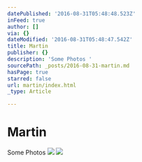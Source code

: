 ```yaml
---
datePublished: '2016-08-31T05:48:48.523Z'
inFeed: true
author: []
via: {}
dateModified: '2016-08-31T05:48:47.542Z'
title: Martin
publisher: {}
description: 'Some Photos '
sourcePath: _posts/2016-08-31-martin.md
hasPage: true
starred: false
url: martin/index.html
_type: Article

---
```

# Martin

Some Photos ![](https://the-grid-user-content.s3-us-west-2.amazonaws.com/cc876e5e-7a47-4895-9c98-7cd6ab80fa37.jpg)
![](https://the-grid-user-content.s3-us-west-2.amazonaws.com/8ebf7d79-24ab-4ff9-9afe-15a5c5dd4e14.jpg)